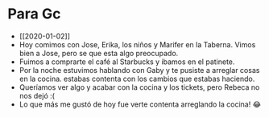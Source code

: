 # Para Gc

- [[2020-01-02]]
- Hoy comimos con Jose, Erika, los niños y Marifer en la Taberna. Vimos bien a Jose, pero se que esta algo preocupado.
- Fuimos a comprarte el café al Starbucks y ibamos en el patinete.
- Por la noche estuvimos hablando con Gaby y te pusiste a arreglar cosas en la cocina. estabas contenta con los cambios que estabas haciendo.
- Queríamos ver algo y acabar con la cocina y los tickets, pero Rebeca no nos dejó :(
- Lo que más me gustó de hoy fue verte contenta arreglando la cocina! 😂


